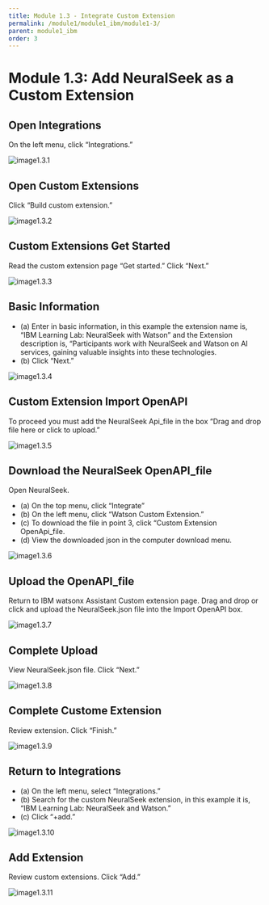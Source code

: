 ```yaml
---
title: Module 1.3 - Integrate Custom Extension
permalink: /module1/module1_ibm/module1-3/
parent: module1_ibm
order: 3
---
```


# Module 1.3: Add NeuralSeek as a Custom Extension

## Open Integrations
On the left menu, click “Integrations.”

![image1.3.1](images/image1.3.1.png)

## Open Custom Extensions
Click “Build custom extension.”

![image1.3.2](images/image1.3.2.png)

## Custom Extensions Get Started
Read the custom extension page “Get started.” 
Click “Next.”

![image1.3.3](images/image1.3.3.png)

## Basic Information
* (a) Enter in basic information, in this example the extension name is, “IBM Learning Lab: NeuralSeek with Watson” and the Extension description is, “Participants work with NeuralSeek and Watson on AI services, gaining valuable insights into these technologies.
* (b) Click “Next.”

![image1.3.4](images/image1.3.4.png)

## Custom Extension Import OpenAPI
To proceed you must add the NeuralSeek Api_file in the box “Drag and drop file here or click to upload.”

![image1.3.5](images/image1.3.5.png)

## Download the NeuralSeek OpenAPI_file
Open NeuralSeek. 
* (a) On the top menu, click “Integrate”
* (b) On the left menu, click “Watson Custom Extension.”
* (c) To download the file in point 3, click “Custom Extension OpenApi_file.
* (d) View the downloaded json in the computer download menu.

![image1.3.6](images/image1.3.6.png)

## Upload the OpenAPI_file
Return to IBM watsonx Assistant Custom extension page. 
Drag and drop or click and upload the NeuralSeek.json file into the Import OpenAPI box.

![image1.3.7](images/image1.3.7.png)

## Complete Upload
View NeuralSeek.json file. Click “Next.”

![image1.3.8](images/image1.3.8.png)

## Complete Custome Extension
Review extension. Click “Finish.”

![image1.3.9](images/image1.3.9.png)

## Return to Integrations
* (a) On the left menu, select “Integrations.”
* (b) Search for the custom NeuralSeek extension, in this example it is, “IBM Learning Lab: NeuralSeek and Watson.”
* (c) Click “+add.”

![image1.3.10](images/image1.3.10.png)

## Add Extension
Review custom extensions. Click “Add.”

![image1.3.11](images/image1.3.11.png)
